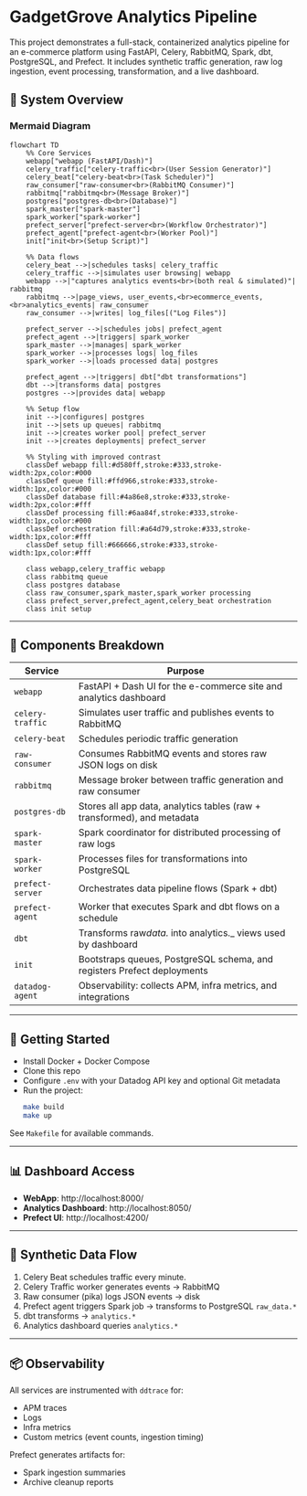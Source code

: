 # GadgetGrove Analytics Pipeline

This project demonstrates a full-stack, containerized analytics pipeline for an e-commerce platform using FastAPI, Celery, RabbitMQ, Spark, dbt, PostgreSQL, and Prefect. It includes synthetic traffic generation, raw log ingestion, event processing, transformation, and a live dashboard.

## 🧩 System Overview

### Mermaid Diagram

```mermaid
flowchart TD
    %% Core Services
    webapp["webapp (FastAPI/Dash)"]
    celery_traffic["celery-traffic<br>(User Session Generator)"]
    celery_beat["celery-beat<br>(Task Scheduler)"]
    raw_consumer["raw-consumer<br>(RabbitMQ Consumer)"]
    rabbitmq["rabbitmq<br>(Message Broker)"]
    postgres["postgres-db<br>(Database)"]
    spark_master["spark-master"]
    spark_worker["spark-worker"]
    prefect_server["prefect-server<br>(Workflow Orchestrator)"]
    prefect_agent["prefect-agent<br>(Worker Pool)"]
    init["init<br>(Setup Script)"]

    %% Data flows
    celery_beat -->|schedules tasks| celery_traffic
    celery_traffic -->|simulates user browsing| webapp
    webapp -->|"captures analytics events<br>(both real & simulated)"| rabbitmq
    rabbitmq -->|page_views, user_events,<br>ecommerce_events,<br>analytics_events| raw_consumer
    raw_consumer -->|writes| log_files[("Log Files")]

    prefect_server -->|schedules jobs| prefect_agent
    prefect_agent -->|triggers| spark_worker
    spark_master -->|manages| spark_worker
    spark_worker -->|processes logs| log_files
    spark_worker -->|loads processed data| postgres

    prefect_agent -->|triggers| dbt["dbt transformations"]
    dbt -->|transforms data| postgres
    postgres -->|provides data| webapp

    %% Setup flow
    init -->|configures| postgres
    init -->|sets up queues| rabbitmq
    init -->|creates worker pool| prefect_server
    init -->|creates deployments| prefect_server

    %% Styling with improved contrast
    classDef webapp fill:#d580ff,stroke:#333,stroke-width:2px,color:#000
    classDef queue fill:#ffd966,stroke:#333,stroke-width:1px,color:#000
    classDef database fill:#4a86e8,stroke:#333,stroke-width:2px,color:#fff
    classDef processing fill:#6aa84f,stroke:#333,stroke-width:1px,color:#000
    classDef orchestration fill:#a64d79,stroke:#333,stroke-width:1px,color:#fff
    classDef setup fill:#666666,stroke:#333,stroke-width:1px,color:#fff

    class webapp,celery_traffic webapp
    class rabbitmq queue
    class postgres database
    class raw_consumer,spark_master,spark_worker processing
    class prefect_server,prefect_agent,celery_beat orchestration
    class init setup
```

---

## 🧱 Components Breakdown

| Service          | Purpose                                                                 |
| ---------------- | ----------------------------------------------------------------------- |
| `webapp`         | FastAPI + Dash UI for the e-commerce site and analytics dashboard       |
| `celery-traffic` | Simulates user traffic and publishes events to RabbitMQ                 |
| `celery-beat`    | Schedules periodic traffic generation                                   |
| `raw-consumer`   | Consumes RabbitMQ events and stores raw JSON logs on disk               |
| `rabbitmq`       | Message broker between traffic generation and raw consumer              |
| `postgres-db`    | Stores all app data, analytics tables (raw + transformed), and metadata |
| `spark-master`   | Spark coordinator for distributed processing of raw logs                |
| `spark-worker`   | Processes files for transformations into PostgreSQL                     |
| `prefect-server` | Orchestrates data pipeline flows (Spark + dbt)                          |
| `prefect-agent`  | Worker that executes Spark and dbt flows on a schedule                  |
| `dbt`            | Transforms raw*data.* into analytics.\_ views used by dashboard         |
| `init`           | Bootstraps queues, PostgreSQL schema, and registers Prefect deployments |
| `datadog-agent`  | Observability: collects APM, infra metrics, and integrations            |

---

## 🚀 Getting Started

- Install Docker + Docker Compose
- Clone this repo
- Configure `.env` with your Datadog API key and optional Git metadata
- Run the project:
  ```bash
  make build
  make up
  ```

See `Makefile` for available commands.

---

## 📊 Dashboard Access

- **WebApp**: http://localhost:8000/
- **Analytics Dashboard**: http://localhost:8050/
- **Prefect UI**: http://localhost:4200/

---

## 🧪 Synthetic Data Flow

1. Celery Beat schedules traffic every minute.
2. Celery Traffic worker generates events → RabbitMQ
3. Raw consumer (pika) logs JSON events → disk
4. Prefect agent triggers Spark job → transforms to PostgreSQL `raw_data.*`
5. dbt transforms → `analytics.*`
6. Analytics dashboard queries `analytics.*`

---

## 📦 Observability

All services are instrumented with `ddtrace` for:

- APM traces
- Logs
- Infra metrics
- Custom metrics (event counts, ingestion timing)

Prefect generates artifacts for:

- Spark ingestion summaries
- Archive cleanup reports
